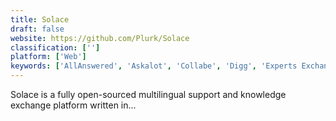 ```yaml
---
title: Solace
draft: false 
website: https://github.com/Plurk/Solace
classification: ['']
platform: ['Web']
keywords: ['AllAnswered', 'Askalot', 'Collabe', 'Digg', 'Experts Exchange', 'Forumbee', 'Haydle', 'Hypersay', 'Jitsi', 'Kuora', 'OSQA', 'Quora', 'Reddit', 'Shapado', 'Slack for Mac', 'Stack Overflow', 'Super User', 'Threads', 'teampage']
---
```

Solace is a fully open-sourced multilingual support and knowledge exchange platform written in...